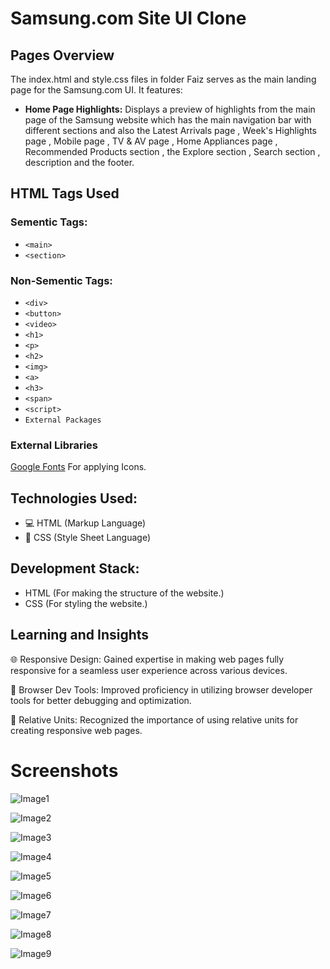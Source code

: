 # Samsung.com Site UI Clone
## Pages Overview
The index.html and style.css files in folder Faiz serves as the main landing page for the Samsung.com UI. It features:

- **Home Page Highlights:** Displays a preview of highlights from the main page of the Samsung website which has the main navigation bar with different sections and also the Latest Arrivals page , Week's Highlights page , Mobile page , TV & AV page , Home Appliances page , Recommended Products section , the Explore section , Search section , description and the footer.
## HTML Tags Used
### **Sementic Tags:**
- `<main>`
- `<section>`
### **Non-Sementic Tags:**
- `<div>`
- `<button>`
- `<video>`
- `<h1>`
- `<p>`
- `<h2>`
- `<img>`
- `<a>`
- `<h3>`
- `<span>`
- `<script>`
- `External Packages`
### External Libraries
[Google Fonts](https://fonts.google.com/) For applying Icons.

## Technologies Used:
- 💻 HTML (Markup Language)
- 🎨 CSS (Style Sheet Language)

## Development Stack:
- HTML (For making the structure of the website.)
- CSS (For styling the website.)
## Learning and Insights

🌐 Responsive Design: Gained expertise in making web pages fully responsive for a seamless user experience across various devices.

🔧 Browser Dev Tools: Improved proficiency in utilizing browser developer tools for better debugging and optimization.

📏 Relative Units: Recognized the importance of using relative units for creating responsive web pages.

# Screenshots

![Image1](../Faiz/Resources/Home%20Page.png)

![Image2](../Faiz/Resources/Image%202.png)

![Image3](../Faiz/Resources/Image%203.png)

![Image4](../Faiz/Resources/Image%204.png)

![Image5](../Faiz/Resources/Image%205.png)

![Image6](../Faiz/Resources/Image%206.png)

![Image7](../Faiz/Resources/Image%207.png)

![Image8](../Faiz/Resources/Image%208.png)

![Image9](../Faiz/Resources/Image%209.png)